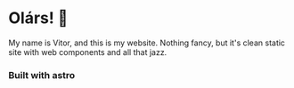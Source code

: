 # Olárs! :shit:

My name is Vitor, and this is my website. Nothing fancy, but it's clean static site with web components
and all that jazz.

### Built with astro
